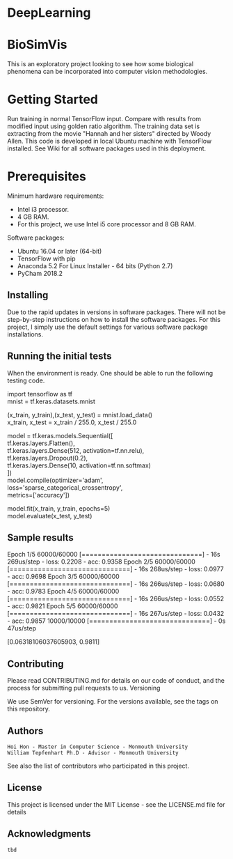# DeepLearning

# BioSimVis

This is an exploratory project looking to see how some biological phenomena can be incorporated into computer vision methodologies.

# Getting Started

Run training in normal TensorFlow input. Compare with results from modified input using golden ratio algorithm.
The training data set is extracting from the movie "Hannah and her sisters" directed by Woody Allen.
This code is developed in local Ubuntu machine with TensorFlow installed. See Wiki for all software packages used in this deployment.

# Prerequisites

Minimum hardware requirements:

   * Intel i3 processor.
   * 4 GB RAM.
   * For this project, we use Intel i5 core processor and 8 GB RAM.

Software packages:

   * Ubuntu 16.04 or later (64-bit)
   * TensorFlow with pip
   * Anaconda 5.2 For Linux Installer - 64 bits (Python 2.7)
   * PyCham 2018.2

## Installing

Due to the rapid updates in versions in software packages. There will not be step-by-step instructions on how to install the software packages.
For this project, I simply use the default settings for various software package installations.

## Running the initial tests

When the environment is ready. One should be able to run the following testing code.

import tensorflow as tf <br/>
mnist = tf.keras.datasets.mnist  <br/>

(x_train, y_train),(x_test, y_test) = mnist.load_data()  <br/>
x_train, x_test = x_train / 255.0, x_test / 255.0  <br/>

model = tf.keras.models.Sequential([  <br/>
  tf.keras.layers.Flatten(),  <br/>
  tf.keras.layers.Dense(512, activation=tf.nn.relu),  <br/>
  tf.keras.layers.Dropout(0.2),  <br/>
  tf.keras.layers.Dense(10, activation=tf.nn.softmax)  <br/>
])  <br/>
model.compile(optimizer='adam', <br/>
              loss='sparse_categorical_crossentropy', <br/>
              metrics=['accuracy']) <br/>

model.fit(x_train, y_train, epochs=5) <br/>
model.evaluate(x_test, y_test) <br/>


## Sample results

Epoch 1/5
60000/60000 [==============================] - 16s 269us/step - loss: 0.2208 - acc: 0.9358
Epoch 2/5
60000/60000 [==============================] - 16s 268us/step - loss: 0.0977 - acc: 0.9698
Epoch 3/5
60000/60000 [==============================] - 16s 266us/step - loss: 0.0680 - acc: 0.9783
Epoch 4/5
60000/60000 [==============================] - 16s 266us/step - loss: 0.0552 - acc: 0.9821
Epoch 5/5
60000/60000 [==============================] - 16s 267us/step - loss: 0.0432 - acc: 0.9857
10000/10000 [==============================] - 0s 47us/step

[0.06318106037605903, 0.9811]

## Contributing

Please read CONTRIBUTING.md for details on our code of conduct, and the process for submitting pull requests to us.
Versioning

We use SemVer for versioning. For the versions available, see the tags on this repository.
## Authors

    Hoi Hon - Master in Computer Science - Monmouth University
    William Tepfenhart Ph.D - Advisor - Monmouth University

See also the list of contributors who participated in this project.
## License

This project is licensed under the MIT License - see the LICENSE.md file for details
## Acknowledgments

    tbd

